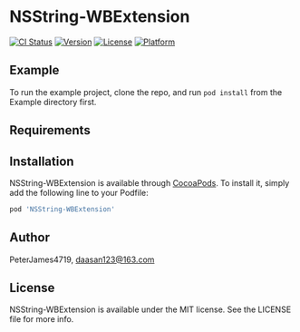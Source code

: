 # NSString-WBExtension

[![CI Status](https://img.shields.io/travis/PeterJames4719/NSString-WBExtension.svg?style=flat)](https://travis-ci.org/PeterJames4719/NSString-WBExtension)
[![Version](https://img.shields.io/cocoapods/v/NSString-WBExtension.svg?style=flat)](https://cocoapods.org/pods/NSString-WBExtension)
[![License](https://img.shields.io/cocoapods/l/NSString-WBExtension.svg?style=flat)](https://cocoapods.org/pods/NSString-WBExtension)
[![Platform](https://img.shields.io/cocoapods/p/NSString-WBExtension.svg?style=flat)](https://cocoapods.org/pods/NSString-WBExtension)

## Example

To run the example project, clone the repo, and run `pod install` from the Example directory first.

## Requirements

## Installation

NSString-WBExtension is available through [CocoaPods](https://cocoapods.org). To install
it, simply add the following line to your Podfile:

```ruby
pod 'NSString-WBExtension'
```

## Author

PeterJames4719, daasan123@163.com

## License

NSString-WBExtension is available under the MIT license. See the LICENSE file for more info.
